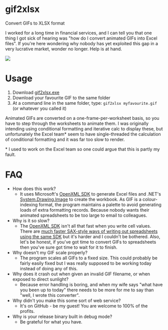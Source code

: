 # gif2xlsx
Convert GIFs to XLSX format

I worked for a long time in financial services, and I can tell you that one thing I got sick of hearing was "how do I convert animated GIFs into Excel files". If you're here wondering why nobody has yet exploited this gap in a very lucrative market, wonder no longer. Help is at hand.

![](https://github.com/pugwonk/gif2xlsx/raw/master/readmepics/sample.png)

# Usage

1. Download [gif2xlsx.exe](https://github.com/pugwonk/gif2xlsx/releases)
1. Download your favourite GIF to the same folder
1. At a command line in the same folder, type: `gif2xlsx myfavourite.gif` (or whatever you called it)

Animated GIFs are converted on a one-frame-per-worksheet basis, so you have to step through the worksheets to animate them. I was originally intending using conditional formatting and iterative calc to display these, but unfortunately the Excel team* seem to have single-threaded the calculation of conditional formatting and it was far too slow to render.

\* I used to work on the Excel team so one could argue that this is partly my fault.

# FAQ
* How does this work?
	* It uses Microsoft's [OpenXML SDK](https://github.com/OfficeDev/Open-XML-SDK) to generate Excel files and .NET's [System.Drawing.Image](https://msdn.microsoft.com/en-us/library/system.drawing.image(v=vs.110).aspx) to create the workbook. As GIF is a colour-indexing format, the program maintains a palette to avoid generating loads of extra formatting records. Because nobody wants their animated spreadsheets to be too large to email to colleagues.
* Why is it so slow?
	* The [OpenXML SDK](https://github.com/OfficeDev/Open-XML-SDK) isn't all that fast when you write cell values. There are [much faster SAX-style ways of writing out spreadsheets using the same SDK](https://blogs.msdn.microsoft.com/brian_jones/2010/05/27/parsing-and-reading-large-excel-files-with-the-open-xml-sdk/) but it's harder and I couldn't be bothered. Also, let's be honest, if you've got time to convert GIFs to spreadsheets then you've sure got time to wait for it to finish.
* Why doesn't my GIF scale properly?
	* The program scales all GIFs to a fixed size. This could probably be fairly easily fixed but I was really supposed to be working today instead of doing any of this.
* Why does it crash out when given an invalid GIF filename, or when exposed to direct sunlight?
	* Because error handling is boring, and when my wife says "what have you been up to today" there needs to be more for me to say than "well, I wrote this converter".
* Why didn't you make this some sort of web service?
	* It's on GitHub - be my guest! You are welcome to 100% of the profits.
* Why is your release binary built in debug mode?
	* Be grateful for what you have.
	
